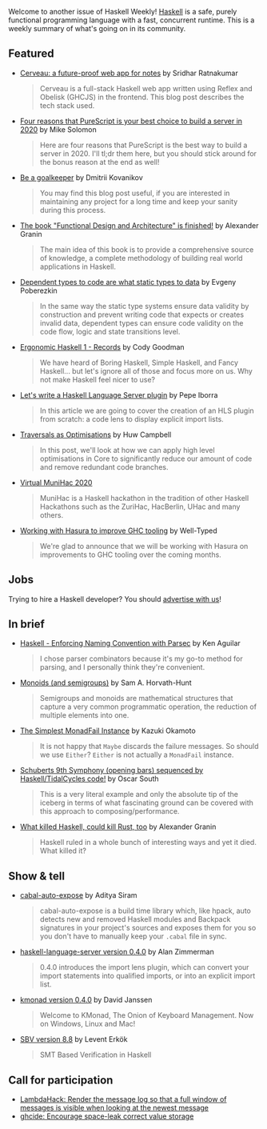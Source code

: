 Welcome to another issue of Haskell Weekly!
[Haskell](https://www.haskell.org) is a safe, purely functional programming language with a fast, concurrent runtime.
This is a weekly summary of what's going on in its community.

## Featured

- [Cerveau: a future-proof web app for notes](https://srid.ca/cerveau-announce) by Sridhar Ratnakumar
  > Cerveau is a full-stack Haskell web app written using Reflex and Obelisk (GHCJS) in the frontend. This blog post describes the tech stack used.

- [Four reasons that PureScript is your best choice to build a server in 2020](https://meeshkan.com/blog/purescript-2020/) by Mike Solomon
  > Here are four reasons that PureScript is the best way to build a server in 2020. I'll tl;dr them here, but you should stick around for the bonus reason at the end as well!

- [Be a goalkeeper](https://kodimensional.dev/goalkeeper) by Dmitrii Kovanikov
  > You may find this blog post useful, if you are interested in maintaining any project for a long time and keep your sanity during this process.

- [The book "Functional Design and Architecture" is finished!](https://np.reddit.com/r/haskell/comments/illft7/the_book_functional_design_and_architecture_is/) by Alexander Granin
  > The main idea of this book is to provide a comprehensive source of knowledge, a complete methodology of building real world applications in Haskell.

- [Dependent types to code are what static types to data](https://www.poberezkin.com/posts/2020-09-04-dependent-types-to-code-are-what-static-types-to-data.html) by Evgeny Poberezkin
  > In the same way the static type systems ensure data validity by construction and prevent writing code that expects or creates invalid data, dependent types can ensure code validity on the code flow, logic and state transitions level.

- [Ergonomic Haskell 1 - Records](https://codygman.dev/posts/2020-09-07-Ergonomic_haskell_1_records.html) by Cody Goodman
  > We have heard of Boring Haskell, Simple Haskell, and Fancy Haskell... but let's ignore all of those and focus more on us. Why not make Haskell feel nicer to use?

- [Let's write a Haskell Language Server plugin](https://github.com/pepeiborra/hls-tutorial/tree/72d06de5f20f3a57fea8d5c0df309694e2731d42) by Pepe Iborra
  > In this article we are going to cover the creation of an HLS plugin from scratch: a code lens to display explicit import lists.

- [Traversals as Optimisations](https://icicle-lang.github.io/posts/2020-09-04-traversals-for-optimisations.html) by Huw Campbell
  > In this post, we'll look at how we can apply high level optimisations in Core to significantly reduce our amount of code and remove redundant code branches.

- [Virtual MuniHac 2020](https://munihac.de/2020.html)
  > MuniHac is a Haskell hackathon in the tradition of other Haskell Hackathons such as the ZuriHac, HacBerlin, UHac and many others.

- [Working with Hasura to improve GHC tooling](https://www.well-typed.com/blog/2020/09/working-with-hasura-ghc-tooling/) by Well-Typed
  > We're glad to announce that we will be working with Hasura on improvements to GHC tooling over the coming months.

## Jobs

Trying to hire a Haskell developer?
You should [advertise with us](https://haskellweekly.news/advertising.html)!

## In brief

- [Haskell - Enforcing Naming Convention with Parsec](https://dev.to/piq9117/haskell-enforcing-naming-convention-with-parsec-1f2h) by Ken Aguilar
  > I chose parser combinators because it's my go-to method for parsing, and I personally think they're convenient.

- [Monoids (and semigroups)](https://dev.to/samhh/monoids-and-semigroups-2b94) by Sam A. Horvath-Hunt
  > Semigroups and monoids are mathematical structures that capture a very common programmatic operation, the reduction of multiple elements into one.

- [The Simplest MonadFail Instance](https://dev.to/kakkun61/the-simplest-monadfail-instance-2i4e) by Kazuki Okamoto
  > It is not happy that `Maybe` discards the failure messages. So should we use `Either`? `Either` is not actually a `MonadFail` instance.

- [Schuberts 9th Symphony (opening bars) sequenced by Haskell/TidalCycles code!](https://np.reddit.com/r/haskell/comments/ilrc8i/schuberts_9th_symphony_opening_bars_sequenced_by/) by Oscar South
  > This is a very literal example and only the absolute tip of the iceberg in terms of what fascinating ground can be covered with this approach to composing/performance.

- [What killed Haskell, could kill Rust, too](https://gist.github.com/graninas/22ab535d2913311e47a742c70f1d2f2b/c4e1b25cefe673a0c1d1bec4c24690121f31fa21) by Alexander Granin
  > Haskell ruled in a whole bunch of interesting ways and yet it died. What killed it?

## Show & tell

- [cabal-auto-expose](https://github.com/deech/cabal-auto-expose/tree/57ca8217f92162f3ec00920d6a8743620e9c770c/cabal-auto-expose) by Aditya Siram
  > cabal-auto-expose is a build time library which, like hpack, auto detects new and removed Haskell modules and Backpack signatures in your project's sources and exposes them for you so you don't have to manually keep your `.cabal` file in sync.

- [haskell-language-server version 0.4.0](https://github.com/haskell/haskell-language-server/releases/tag/0.4.0) by Alan Zimmerman
  > 0.4.0 introduces the import lens plugin, which can convert your import statements into qualified imports, or into an explicit import list.

- [kmonad version 0.4.0](https://np.reddit.com/r/haskell/comments/inaqwe/announcing_kmonad_040_the_onion_advances/) by David Janssen
  > Welcome to KMonad, The Onion of Keyboard Management. Now on Windows, Linux and Mac!

- [SBV version 8.8](https://github.com/LeventErkok/sbv/blob/fe5f5aff026307a1582cc7eafbbabd26796ef434/CHANGES.md#version-88-2020-09-04) by Levent Erkök
  > SMT Based Verification in Haskell

## Call for participation

-   [LambdaHack: Render the message log so that a full window of messages is visible when looking at the newest message](https://github.com/LambdaHack/LambdaHack/issues/236)
-   [ghcide: Encourage space-leak correct value storage](https://github.com/haskell/ghcide/issues/773)
